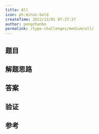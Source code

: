 ```yaml
---
title: All
icon: ph:minus-bold
createTime: 2022/12/01 07:27:37
author: pengzhanbo
permalink: /type-challenges/medium/all/
---
```


## 题目

## 解题思路

## 答案

## 验证

## 参考
